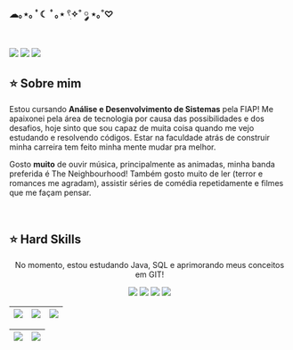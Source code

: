 ### ☁︎｡⋆｡ ﾟ☾ ﾟ｡⋆ 𓍢ִ✧˚ ༘ ⋆｡˚♡

<!--
**dandadivclass/dandadivclass** is a ✨ _special_ ✨ repository because its `README.md` (this file) appears on your GitHub profile.

Here are some ideas to get you started:

- 🔭 I’m currently working on ...
- 🌱 I’m currently learning ...
- 👯 I’m looking to collaborate on ...
- 🤔 I’m looking for help with ...
- 💬 Ask me about ...
- 📫 How to reach me: ...
- 😄 Pronouns: ...
- ⚡ Fun fact: ...
-->

<div align="center">
  <a href="https://github.com/dandadivclass">
    <!-- <img align="center" src="/capa_readme.jpg" width="600"> -->
  </a>
</div>
<br>

<div align-items justify-content="center">
    <a href="https://www.linkedin.com/in/dandara-carvalho-047994203/" target="_blank"><img src="https://img.shields.io/badge/-LinkedIn-db76c5?style=for-the-badge&logo=linkedin&logoColor=white" target="_blank"></a>
    <a href = "mailto:dandaracarvalhoestudos@gmail.com"><img src="https://img.shields.io/badge/Gmail-82bdac?style=for-the-badge&logo=gmail&logoColor=white"></a>
    <a href ="https://open.spotify.com/playlist/43073bVFp9f9won5Zp277e?si=baeeed13e07341ff"><img src="https://img.shields.io/badge/Spotify-db76c5?&style=for-the-badge&logo=spotify&logoColor=white"></a>
</div>

  ## ⭐️ Sobre mim

  Estou cursando <b>Análise e Desenvolvimento de Sistemas</b> pela FIAP! Me apaixonei pela área de tecnologia por causa das possibilidades e dos desafios, hoje sinto que sou capaz de muita coisa quando me vejo estudando e resolvendo códigos. Estar na faculdade atrás de construir minha carreira tem feito minha mente mudar pra melhor. 

  Gosto <b>muito</b> de ouvir música, principalmente as animadas, minha banda preferida é The Neighbourhood! Também gosto muito de ler (terror e romances me agradam), assistir séries de comédia repetidamente e filmes que me façam pensar.

<br>
  
  <div> 
  
  ## ⭐️ Hard Skills

  <p align="center">No momento, estou estudando Java, SQL e aprimorando meus conceitos em GIT!</p>
  
  </div>

  <div align="center">
    <!-- Java --> <img src="https://img.shields.io/badge/JAVA-82bdac?style=for-the-badge&logo=java&logoColor=white">
    <!-- SQL --> <img src="https://img.shields.io/badge/MySQL-db76c5?style=for-the-badge&logo=mysql&logoColor=white">
    <!-- GIT --> <img src="https://img.shields.io/badge/GIT-82bdac?style=for-the-badge&logo=Git&logoColor=white">
    <!-- Python --> <img src="https://img.shields.io/badge/Python-db76c5?style=for-the-badge&logo=Python&logoColor=white">

  <br>
  </div>


<!-- 
theme=ocean_dark 
tokyonight: 82bdac Green | db76c5 Pink | 1A1B27 Dark 
-->


| ![](http://github-profile-summary-cards.vercel.app/api/cards/stats?username=dandadivclass&theme=omni) | ![](http://github-profile-summary-cards.vercel.app/api/cards/repos-per-language?username=dandadivclass&hide=Html&theme=omni) | ![](http://github-profile-summary-cards.vercel.app/api/cards/most-commit-language?username=dandadivclass&theme=omni) |
| :-: | :-: | :-: |

| ![](http://github-profile-summary-cards.vercel.app/api/cards/profile-details?username=dandadivclass&theme=omni) | ![](https://github-readme-streak-stats.herokuapp.com/?user=dandadivclass&theme=omni&hide_border=true&date_format=M%20j%5B%2C%20Y%5D&background=1A1B27&stroke=82bdac&ring=db76c5&fire=db76c5&currStreakNum=db76c5&sideNums=db76c5&currStreakLabel=db76c5&sideLabels=db76c5&dates=82bdac) |
| :-: | :-: |
